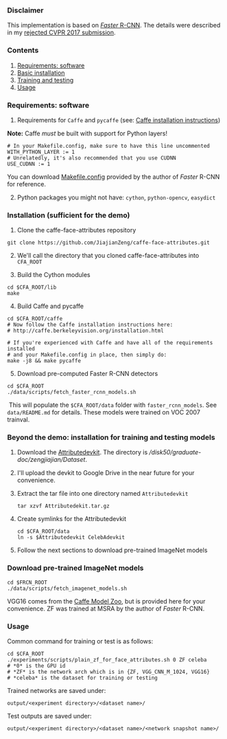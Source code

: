 ### Disclaimer

This implementation is based on [*Faster* R-CNN](https://github.com/rbgirshick/py-faster-rcnn). The details were described in my [rejected CVPR 2017 submission](https://drive.google.com/open?id=1L2I8Bt-ekJkW8PJzcPqPuQlbUB1Nazxk).

### Contents
1. [Requirements: software](#requirements-software)
2. [Basic installation](#installation-sufficient-for-the-demo)
3. [Training and testing](#beyond-the-demo-installation-for-training-and-testing-models)
4. [Usage](#usage)

### Requirements: software

1. Requirements for `Caffe` and `pycaffe` (see: [Caffe installation instructions](http://caffe.berkeleyvision.org/installation.html))

  **Note:** Caffe *must* be built with support for Python layers!

  ```make
  # In your Makefile.config, make sure to have this line uncommented
  WITH_PYTHON_LAYER := 1
  # Unrelatedly, it's also recommended that you use CUDNN
  USE_CUDNN := 1
  ```

  You can download [Makefile.config](http://www.cs.berkeley.edu/~rbg/fast-rcnn-data/Makefile.config) provided by the author of *Faster* R-CNN for reference.
  
2. Python packages you might not have: `cython`, `python-opencv`, `easydict`

### Installation (sufficient for the demo)

1. Clone the caffe-face-attributes repository
  ```
  git clone https://github.com/JiajianZeng/caffe-face-attributes.git
  ```
  
2. We'll call the directory that you cloned caffe-face-attributes into `CFA_ROOT`

3. Build the Cython modules
  ```
  cd $CFA_ROOT/lib
  make
  ```
  
4. Build Caffe and pycaffe
  ```Shell
  cd $CFA_ROOT/caffe
  # Now follow the Caffe installation instructions here:
  # http://caffe.berkeleyvision.org/installation.html

  # If you're experienced with Caffe and have all of the requirements installed
  # and your Makefile.config in place, then simply do:
  make -j8 && make pycaffe
  ```

5. Download pre-computed Faster R-CNN detectors
  ```
  cd $CFA_ROOT
  ./data/scripts/fetch_faster_rcnn_models.sh
  ```
    
  This will populate the `$CFA_ROOT/data` folder with `faster_rcnn_models`. See `data/README.md` for details.
  These models were trained on VOC 2007 trainval.
    
### Beyond the demo: installation for training and testing models
1. Download the [Attributedevkit](http://10.214.143.222:5000). The directory is */disk50/graduate-doc/zengjiajian/Dataset*.

2. I'll upload the devkit to Google Drive in the near future for your convenience.

3. Extract the tar file into one directory named `Attributedevkit`

	```Shell
	tar xzvf Attributedekit.tar.gz
	```
	
4. Create symlinks for the Attributedevkit
	```
	cd $CFA_ROOT/data
	ln -s $Attributedevkit CelebAdevkit
	```
	
	
5. Follow the next sections to download pre-trained ImageNet models

### Download pre-trained ImageNet models

```Shell
cd $FRCN_ROOT
./data/scripts/fetch_imagenet_models.sh
```
VGG16 comes from the [Caffe Model Zoo](https://github.com/BVLC/caffe/wiki/Model-Zoo), but is provided here for your convenience.
ZF was trained at MSRA by the author of *Faster* R-CNN.

### Usage

Common command for training or test is as follows:

```Shell
cd $CFA_ROOT
./experiments/scripts/plain_zf_for_face_attributes.sh 0 ZF celeba
# *0* is the GPU id
# *ZF* is the network arch which is in {ZF, VGG_CNN_M_1024, VGG16}
# *celeba* is the dataset for training or testing
```

Trained networks are saved under:

```
output/<experiment directory>/<dataset name>/
```

Test outputs are saved under:

```
output/<experiment directory>/<dataset name>/<network snapshot name>/
```
